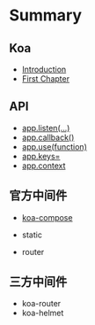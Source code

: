 # Summary

## Koa

* [Introduction](README.md)
* [First Chapter](chapter1.md)

## API

* [app.listen\(…\)](/API/listen.md)
* [app.callback\(\)](/API/callback.md)
* [app.use\(function\)](/API/use.md)
* [app.keys=](/API/keys.md)
* [app.context](/API/context.md)

## 官方中间件

* [koa-compose](/middleware/koa-compose.md)

* static

* router

## 三方中间件

* koa-router
* koa-helmet



